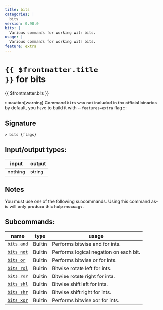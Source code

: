 ```yaml
---
title: bits
categories: |
  bits
version: 0.90.0
bits: |
  Various commands for working with bits.
usage: |
  Various commands for working with bits.
feature: extra
---
```


<!-- This file is automatically generated. Please edit the command in https://github.com/nushell/nushell instead. -->

# <code>{{ $frontmatter.title }}</code> for bits

<div class='command-title'>{{ $frontmatter.bits }}</div>

:::caution[warning]
Command `bits` was not included in the official binaries by default, you have to build it with `--features=extra` flag
:::

## Signature

`> bits {flags} `

## Input/output types:

| input   | output |
| ------- | ------ |
| nothing | string |

## Notes

You must use one of the following subcommands. Using this command as-is will only produce this help message.

## Subcommands:

| name                                  | type    | usage                                  |
| ------------------------------------- | ------- | -------------------------------------- |
| [`bits and`](/commands/docs/bits_and) | Builtin | Performs bitwise and for ints.         |
| [`bits not`](/commands/docs/bits_not) | Builtin | Performs logical negation on each bit. |
| [`bits or`](/commands/docs/bits_or)   | Builtin | Performs bitwise or for ints.          |
| [`bits rol`](/commands/docs/bits_rol) | Builtin | Bitwise rotate left for ints.          |
| [`bits ror`](/commands/docs/bits_ror) | Builtin | Bitwise rotate right for ints.         |
| [`bits shl`](/commands/docs/bits_shl) | Builtin | Bitwise shift left for ints.           |
| [`bits shr`](/commands/docs/bits_shr) | Builtin | Bitwise shift right for ints.          |
| [`bits xor`](/commands/docs/bits_xor) | Builtin | Performs bitwise xor for ints.         |
